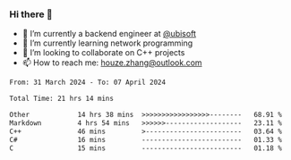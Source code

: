 ### Hi there 👋
- 🔭 I’m currently a backend engineer at [@ubisoft](https://github.com/ubisoft)
- 🌱 I’m currently learning network programming
- 👯 I’m looking to collaborate on C++ projects
- 📫 How to reach me: houze.zhang@outlook.com

<!--START_SECTION:waka-->

```txt
From: 31 March 2024 - To: 07 April 2024

Total Time: 21 hrs 14 mins

Other            14 hrs 38 mins  >>>>>>>>>>>>>>>>>--------   68.91 %
Markdown         4 hrs 54 mins   >>>>>>-------------------   23.11 %
C++              46 mins         >------------------------   03.64 %
C#               16 mins         -------------------------   01.33 %
C                15 mins         -------------------------   01.18 %
```

<!--END_SECTION:waka-->

